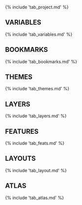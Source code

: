 {% include 'tab_project.md' %}

## VARIABLES
{% include 'tab_variables.md' %}

## BOOKMARKS
{% include 'tab_bookmarks.md' %}

## THEMES
{% include 'tab_themes.md' %}

## LAYERS
{% include 'tab_layers.md' %}

## FEATURES
{% include 'tab_feats.md' %}

## LAYOUTS
{% include 'tab_layout.md' %}

## ATLAS
{% include 'tab_atlas.md' %}